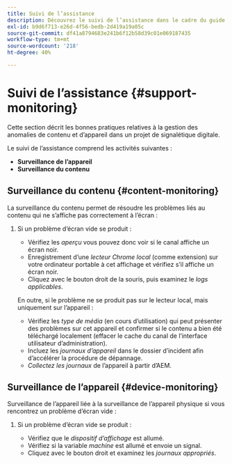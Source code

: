 ```yaml
---
title: Suivi de l’assistance
description: Découvrez le suivi de l’assistance dans le cadre du guide des bonnes pratiques d’AEM Screens.
exl-id: b9d6f713-e26d-4f56-bedb-2d419a19a05c
source-git-commit: df41a8794683e241b6f12b58d39c01e069187435
workflow-type: tm+mt
source-wordcount: '218'
ht-degree: 40%

---
```


# Suivi de l’assistance {#support-monitoring}

Cette section décrit les bonnes pratiques relatives à la gestion des anomalies de contenu et d’appareil dans un projet de signalétique digitale.

Le suivi de l’assistance comprend les activités suivantes :

* **Surveillance de l’appareil**
* **Surveillance du contenu**

## Surveillance du contenu {#content-monitoring}

La surveillance du contenu permet de résoudre les problèmes liés au contenu qui ne s’affiche pas correctement à l’écran :

1. Si un problème d’écran vide se produit :

   * Vérifiez les *aperçu* vous pouvez donc voir si le canal affiche un écran noir.
   * Enregistrement d’une *lecteur Chrome local* (comme extension) sur votre ordinateur portable à cet affichage et vérifiez s’il affiche un écran noir.
   * Cliquez avec le bouton droit de la souris, puis examinez le *logs applicables*.

   En outre, si le problème ne se produit pas sur le lecteur local, mais uniquement sur l’appareil :

   * Vérifiez les *type de média* (en cours d’utilisation) qui peut présenter des problèmes sur cet appareil et confirmer si le contenu a bien été téléchargé localement (effacer le cache du canal de l’interface utilisateur d’administration).
   * Incluez les *journaux d’appareil* dans le dossier d’incident afin d’accélérer la procédure de dépannage.
   * *Collectez les journaux* de l’appareil à partir d’AEM.

## Surveillance de l’appareil {#device-monitoring}

Surveillance de l’appareil liée à la surveillance de l’appareil physique si vous rencontrez un problème d’écran vide :

1. Si un problème d’écran vide se produit :

   * Vérifiez que le *dispositif d’affichage* est allumé.
   * Vérifiez si la variable *machine* est allumé et envoie un signal.
   * Cliquez avec le bouton droit et examinez les *journaux appropriés*.
